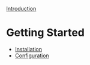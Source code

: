 [Introduction](../../README.md)

# Getting Started

- [Installation](installation.md)
- [Configuration](configuration.md)

